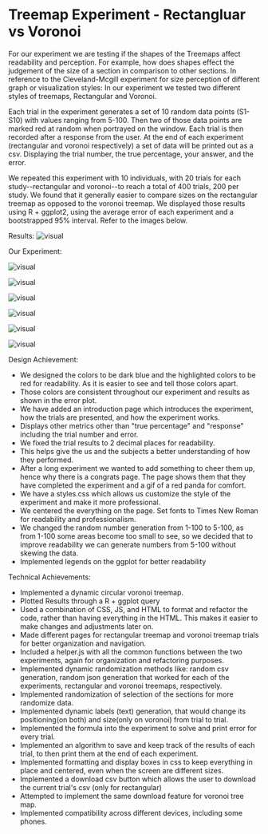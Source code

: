 # Treemap Experiment - Rectangluar vs Voronoi

For our experiment we are testing if the shapes of the Treemaps affect readability and perception. For example, how does shapes effect the judgement of the size of a section in comparison to other sections. In reference to the Cleveland-Mcgill experiment for size perception of different graph or visualization styles: In our experiment we tested two different styles of treemaps, Rectangular and Voronoi.

Each trial in the experiment generates a set of 10 random data points (S1-S10) with values ranging from 5-100. Then two of those data points are marked red at random when portrayed on the window. Each trial is then recorded after a response from the user. At the end of each experiment (rectangular and voronoi respectively) a set of data will be printed out as a csv. Displaying the trial number, the true percentage, your answer, and the error.

We repeated this experiment with 10 individuals, with 20 trials for each study--rectangular and voronoi--to reach a total of 400 trials, 200 per study. We found that it generally easier to compare sizes on the rectangular treemap as opposed to the voronoi treemap. We displayed those results using R + ggplot2, using the average error of each experiment and a bootstrapped 95% interval. Refer to the images below.

Results:
![visual](Write-Up_Images/ErrorPlot.png)

Our Experiment:

![visual](Write-Up_Images/InstructionsPage.png)

![visual](Write-Up_Images/RectangleTreeMapTrial.png)

![visual](Write-Up_Images/RectangleTreeMapExample.png)

![visual](Write-Up_Images/VoronoiTreeMapTrial.png)

![visual](Write-Up_Images/VoronoiTreeMapExample.png)

![visual](Write-Up_Images/EndPage.png)


Design Achievement:
- We designed the colors to be dark blue and the highlighted colors to be red for readability. As it is easier to see and tell those colors apart.
- Those colors are consistent throughout our experiment and results as shown in the error plot.
- We have added an introduction page which introduces the experiment, how the trials are presented, and how the experiment works. 
- Displays other metrics other than "true percentage" and "response" including the trial number and error.
- We fixed the trial results to 2 decimal places for readability. 
- This helps give the us and the subjects a better understanding of how they performed.
- After a long experiment we wanted to add something to cheer them up, hence why there is a congrats page. The page shows them that they have completed the experiment and a gif of a red panda for comfort. 
- We have a styles.css which allows us customize the style of the experiment and make it more professional.
- We centered the everything on the page. Set fonts to Times New Roman for readability and professionalism.
- We changed the random number generation from 1-100 to 5-100, as from 1-100 some areas become too small to see, so we decided that to improve readability we can generate numbers from 5-100 without skewing the data. 
- Implemented legends on the ggplot for better readability

Technical Achievements:
- Implemented a dynamic circular voronoi treemap.
- Plotted Results through a R + ggplot query
- Used a combination of CSS, JS, and HTML to format and refactor the code, rather than having everything in the HTML. This makes it easier to make changes and adjustments later on.
- Made different pages for rectangular treemap and voronoi treemap trials for better organization and navigation.
- Included a helper.js with all the common functions between the two experiments, again for organization and refactoring purposes. 
- Implemented dynamic randomization methods like: random csv generation, random json generation that worked for each of the experiments, rectangular and voronoi treemaps, respectively.
- Implemented randomization of selection of the sections for more randomize data. 
- Implemented dynamic labels (text) generation, that would change its positioning(on both) and size(only on voronoi) from trial to trial. 
- Implemented the formula into the experiment to solve and print error for every trial. 
- Implemented an algorithm to save and keep track of the results of each trial, to then print them at the end of each experiment.
- Implemented formatting and display boxes in css to keep everything in place and centered, even when the screen are different sizes.
- Implemented a download csv button which allows the user to download the current trial's csv (only for rectangular)
- Attempted to implement the same download feature for voronoi tree map. 
- Implemented compatibility across different devices, including some phones.